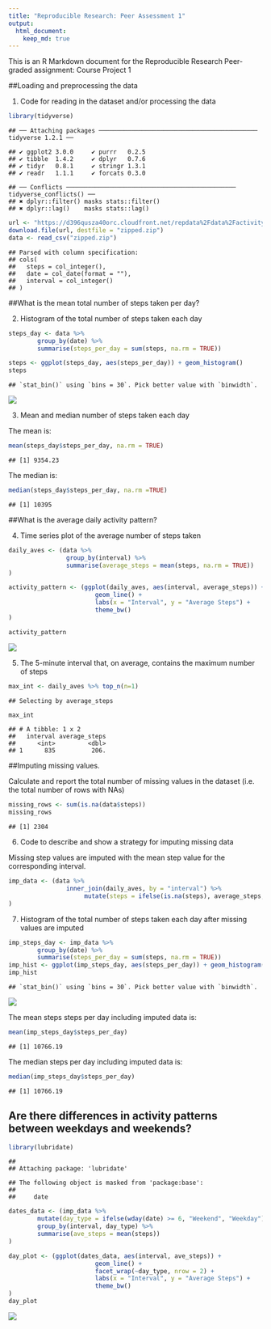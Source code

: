 ```yaml
---
title: "Reproducible Research: Peer Assessment 1"
output: 
  html_document:
    keep_md: true
---
```

This is an R Markdown document for the Reproducible Research Peer-graded assignment: Course Project 1 

##Loading and preprocessing the data

1. Code for reading in the dataset and/or processing the data

```r
library(tidyverse)
```

```
## ── Attaching packages ──────────────────────────────────────────── tidyverse 1.2.1 ──
```

```
## ✔ ggplot2 3.0.0     ✔ purrr   0.2.5
## ✔ tibble  1.4.2     ✔ dplyr   0.7.6
## ✔ tidyr   0.8.1     ✔ stringr 1.3.1
## ✔ readr   1.1.1     ✔ forcats 0.3.0
```

```
## ── Conflicts ─────────────────────────────────────────────── tidyverse_conflicts() ──
## ✖ dplyr::filter() masks stats::filter()
## ✖ dplyr::lag()    masks stats::lag()
```

```r
url <- "https://d396qusza40orc.cloudfront.net/repdata%2Fdata%2Factivity.zip"
download.file(url, destfile = "zipped.zip")
data <- read_csv("zipped.zip")
```

```
## Parsed with column specification:
## cols(
##   steps = col_integer(),
##   date = col_date(format = ""),
##   interval = col_integer()
## )
```

##What is the mean total number of steps taken per day?

2. Histogram of the total number of steps taken each day

```r
steps_day <- data %>%
        group_by(date) %>%
        summarise(steps_per_day = sum(steps, na.rm = TRUE))

steps <- ggplot(steps_day, aes(steps_per_day)) + geom_histogram()
steps
```

```
## `stat_bin()` using `bins = 30`. Pick better value with `binwidth`.
```

![](PA1_template_files/figure-html/unnamed-chunk-2-1.png)<!-- -->

3. Mean and median number of steps taken each day

The mean is:

```r
mean(steps_day$steps_per_day, na.rm = TRUE)
```

```
## [1] 9354.23
```

The median is:

```r
median(steps_day$steps_per_day, na.rm =TRUE)
```

```
## [1] 10395
```

##What is the average daily activity pattern?

4. Time series plot of the average number of steps taken

```r
daily_aves <- (data %>% 
                group_by(interval) %>% 
                summarise(average_steps = mean(steps, na.rm = TRUE))
)

activity_pattern <- (ggplot(daily_aves, aes(interval, average_steps)) +
                        geom_line() +
                        labs(x = "Interval", y = "Average Steps") +
                        theme_bw()
)

activity_pattern
```

![](PA1_template_files/figure-html/unnamed-chunk-5-1.png)<!-- -->

5. The 5-minute interval that, on average, contains the maximum number of steps

```r
max_int <- daily_aves %>% top_n(n=1)
```

```
## Selecting by average_steps
```

```r
max_int
```

```
## # A tibble: 1 x 2
##   interval average_steps
##      <int>         <dbl>
## 1      835          206.
```

##Imputing missing values.

Calculate and report the total number of missing values in the dataset (i.e. the total number of rows with NAs)

```r
missing_rows <- sum(is.na(data$steps))
missing_rows
```

```
## [1] 2304
```

6. Code to describe and show a strategy for imputing missing data

Missing step values are imputed with the mean step value for the corresponding interval.

```r
imp_data <- (data %>% 
                inner_join(daily_aves, by = "interval") %>%
                     mutate(steps = ifelse(is.na(steps), average_steps, steps))
)
```

7. Histogram of the total number of steps taken each day after missing values are imputed

```r
imp_steps_day <- imp_data %>%
        group_by(date) %>%
        summarise(steps_per_day = sum(steps, na.rm = TRUE))
imp_hist <- ggplot(imp_steps_day, aes(steps_per_day)) + geom_histogram() 
imp_hist
```

```
## `stat_bin()` using `bins = 30`. Pick better value with `binwidth`.
```

![](PA1_template_files/figure-html/unnamed-chunk-9-1.png)<!-- -->

The mean steps steps per day including imputed data is:

```r
mean(imp_steps_day$steps_per_day)
```

```
## [1] 10766.19
```

The median steps per day including imputed data is:

```r
median(imp_steps_day$steps_per_day)
```

```
## [1] 10766.19
```

## Are there differences in activity patterns between weekdays and weekends?


```r
library(lubridate)
```

```
## 
## Attaching package: 'lubridate'
```

```
## The following object is masked from 'package:base':
## 
##     date
```

```r
dates_data <- (imp_data %>% 
        mutate(day_type = ifelse(wday(date) >= 6, "Weekend", "Weekday")) %>%
        group_by(interval, day_type) %>%
        summarise(ave_steps = mean(steps))
)

day_plot <- (ggplot(dates_data, aes(interval, ave_steps)) +
                        geom_line() +
                        facet_wrap(~day_type, nrow = 2) +
                        labs(x = "Interval", y = "Average Steps") +
                        theme_bw()
)
day_plot
```

![](PA1_template_files/figure-html/unnamed-chunk-12-1.png)<!-- -->
